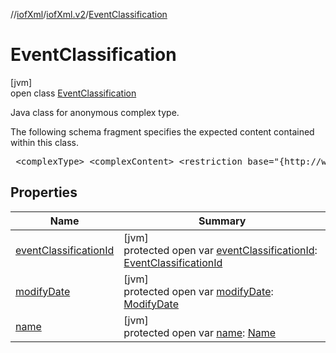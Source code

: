 //[iofXml](../../../index.md)/[iofXml.v2](../index.md)/[EventClassification](index.md)

# EventClassification

[jvm]\
open class [EventClassification](index.md)

<p>Java class for anonymous complex type. <p>The following schema fragment specifies the expected content contained within this class. <pre> &lt;complexType&gt; &lt;complexContent&gt; &lt;restriction base="{http://www.w3.org/2001/XMLSchema}anyType"&gt; &lt;sequence&gt; &lt;element ref="{}EventClassificationId"/&gt; &lt;element ref="{}Name"/&gt; &lt;element ref="{}ModifyDate" minOccurs="0"/&gt; &lt;/sequence&gt; &lt;/restriction&gt; &lt;/complexContent&gt; &lt;/complexType&gt; </pre>

## Properties

| Name | Summary |
|---|---|
| [eventClassificationId](event-classification-id.md) | [jvm]<br>protected open var [eventClassificationId](event-classification-id.md): [EventClassificationId](../-event-classification-id/index.md) |
| [modifyDate](modify-date.md) | [jvm]<br>protected open var [modifyDate](modify-date.md): [ModifyDate](../-modify-date/index.md) |
| [name](name.md) | [jvm]<br>protected open var [name](name.md): [Name](../-name/index.md) |
